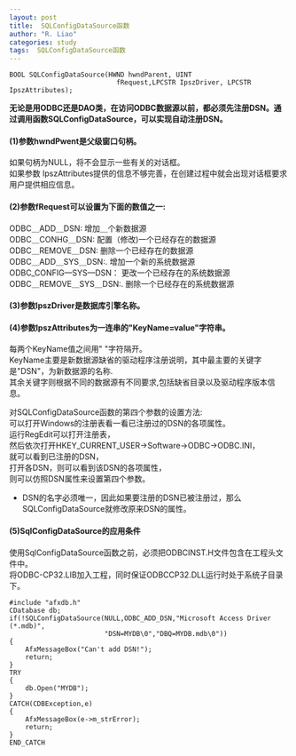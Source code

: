 ```yaml
---
layout: post
title:  SQLConfigDataSource函数
author: "R. Liao" 
categories: study
tags:  SQLConfigDataSource函数
---
```

```
BOOL SQLConfigDataSource(HWND hwndParent, UINT
                           fRequest,LPCSTR IpszDriver, LPCSTR IpszAttributes);
```

**无论是用ODBC还是DAO类，在访问ODBC数据源以前，都必须先注册DSN。通过调用函数SQLConfigDataSource，可以实现自动注册DSN。**


#### (1)参数hwndPwent是父级窗口句柄。  
如果句柄为NULL，将不会显示一些有关的对话框。  
如果参数 IpszAttributes提供的信息不够完善，在创建过程中就会出现对话框要求用户提供相应信息。


#### (2)参数fRequest可以设置为下面的数值之一:  
ODBC＿ADD＿DSN: 增加＿个新数据源  
ODBC＿CONHG＿DSN: 配置（修改)一个已经存在的数据源  
ODBC＿REMOVE＿DSN: 删除一个已经存在的数据源  
ODBC＿ADD＿SYS＿DSN:. 增加一个新的系统数据源  
ODBC_CONFIG—SYS—DSN： 更改一个已经存在的系统数据源  
ODBC＿REMOVE＿SYS＿DSN:. 删除一个已经存在的系统数据源


#### (3)参数lpszDriver是数据库引擎名称。


#### (4)参数lpszAttributes为一连串的"KeyName=value"字符串。  
每两个KeyName值之间用" "字符隔开。  
KeyName主要是新数据源缺省的驱动程序注册说明，其中最主要的关键字是"DSN"，为新数据源的名称.  
其余关键字则根据不同的数据源有不同要求,包括缺省目录以及驱动程序版本信息。


对SQLConfigDataSource函数的第四个参数的设置方法:  
可以打开Windows的注册表看一看已注册过的DSN的各项属性。  
运行RegEdit可以打开注册表，  
然后依次打开HKEY_CURRENT_USER->Software->ODBC->ODBC.INI，  
就可以看到已注册的DSN，  
打开各DSN，则可以看到该DSN的各项属性，  
则可以仿照DSN属性来设置第四个参数。


* DSN的名字必须唯一，因此如果要注册的DSN已被注册过，那么SQLConfigDataSource就修改原来DSN的属性。


#### (5)SqlConfigDataSource的应用条件  
使用SqlConfigDataSource函数之前，必须把ODBCINST.H文件包含在工程头文件中。  
将ODBC-CP32.LIB加入工程，同时保证ODBCCP32.DLL运行时处于系统子目录下。  


```  
#include "afxdb.h"
CDatabase db;
if(!SQLConfigDataSource(NULL,ODBC_ADD_DSN,"Microsoft Access Driver (*.mdb)",
                        "DSN=MYDB\0","DBQ=MYDB.mdb\0"))
{
    AfxMessageBox("Can't add DSN!");
    return;
}
TRY
{
    db.Open("MYDB");
}
CATCH(CDBException,e)
{
    AfxMessageBox(e->m_strError);
    return;
}
END_CATCH  
```




